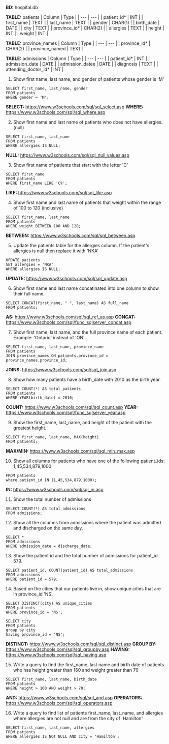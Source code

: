 **BD:** hospital.db

**TABLE:** patients
| Column | Type |
| --- | --- |
| patient_id* | INT |
| first_name | TEXT |
| last_name | TEXT |
| gender | CHAR(1) |
| birth_date | DATE |
| city | TEXT |
| province_id* | CHAR(2) |
| allergies | TEXT |
| height | INT |
| weight | INT |

**TABLE:** province_names
| Column | Type |
| --- | --- |
| province_id* | CHAR(2) |
| province_named | TEXT |

**TABLE:** admissions
| Column | Type |
| --- | --- |
| patient_id* | INT |
| admission_date | DATE |
| admission_datee | DATE |
| diagnosis | TEXT |
| attending_doctor_id* | INT |


1. Show first name, last name, and gender of patients whose gender is 'M'
```
SELECT first_name, last_name, gender
FROM patients
WHERE gender = 'M';
```

**SELECT:** https://www.w3schools.com/sql/sql_select.asp
**WHERE:** https://www.w3schools.com/sql/sql_where.asp

2. Show first name and last name of patients who does not have allergies. (null)
```
SELECT first_name, last_name
FROM patients
WHERE allergies IS NULL;
```

**NULL:** https://www.w3schools.com/sql/sql_null_values.asp

3. Show first name of patients that start with the letter 'C'
```
SELECT first_name
FROM patients
WHERE first_name LIKE 'C%';
```

**LIKE:** https://www.w3schools.com/sql/sql_like.asp

4. Show first name and last name of patients that weight within the range of 100 to 120 (inclusive)
```
SELECT first_name, last_name
FROM patients
WHERE weight BETWEEN 100 AND 120;
```

**BETWEEN:** https://www.w3schools.com/sql/sql_between.asp

5. Update the patients table for the allergies column. If the patient's allergies is null then replace it with 'NKA'
```
UPDATE patients
SET allergies = 'NKA'
WHERE allergies IS NULL;
```

**UPDATE:** https://www.w3schools.com/sql/sql_update.asp

6. Show first name and last name concatinated into one column to show their full name.
```
SELECT CONCAT(first_name, " ", last_name) AS full_name
FROM patients;
```

**AS:** https://www.w3schools.com/sql/sql_ref_as.asp
**CONCAT:** https://www.w3schools.com/sql/func_sqlserver_concat.asp

7. Show first name, last name, and the full province name of each patient. Example: 'Ontario' instead of 'ON'
```
SELECT first_name, last_name, province_name
FROM patients
JOIN province_names ON patients.province_id = province_names.province_id;
```

**JOINS:** https://www.w3schools.com/sql/sql_join.asp

8. Show how many patients have a birth_date with 2010 as the birth year.
```
SELECT COUNT(*) AS total_patients
FROM patients
WHERE YEAR(birth_date) = 2010;
```

**COUNT:** https://www.w3schools.com/sql/sql_count.asp
**YEAR:** https://www.w3schools.com/sql/func_sqlserver_year.asp

9. Show the first_name, last_name, and height of the patient with the greatest height.
```
SELECT first_name, last_name, MAX(height)
FROM patients;
```

**MAX/MIN:** https://www.w3schools.com/sql/sql_min_max.asp

10. Show all columns for patients who have one of the following patient_ids: 1,45,534,879,1000
```SELECT *
FROM patients
where patient_id IN (1,45,534,879,1000);
```

**IN:** https://www.w3schools.com/sql/sql_in.asp

11. Show the total number of admissions
```
SELECT COUNT(*) AS total_admissions
FROM admissions;
```

12. Show all the columns from admissions where the patient was admitted and discharged on the same day.
```
SELECT *
FROM admissions
WHERE admission_date = discharge_date;
```

13. Show the patient id and the total number of admissions for patient_id 579.
```
SELECT patient_id, COUNT(patient_id) AS total_admissions
FROM admissions
WHERE patient_id = 579;
```

14. Based on the cities that our patients live in, show unique cities that are in province_id 'NS'.
```
SELECT DISTINCT(city) AS unique_cities
FROM patients
WHERE province_id = 'NS';
```

```
SELECT city
FROM patients
group by city
having province_id = 'NS';
```

**DISTINCT:** https://www.w3schools.com/sql/sql_distinct.asp
**GROUP BY:** https://www.w3schools.com/sql/sql_groupby.asp
**HAVING:** https://www.w3schools.com/sql/sql_having.asp

15. Write a query to find the first_name, last name and birth date of patients who has height greater than 160 and weight greater than 70
```
SELECT first_name, last_name, birth_date
FROM patients
WHERE height > 160 AND weight > 70;
```

**AND:** https://www.w3schools.com/sql/sql_and.asp
**OPERATORS:** https://www.w3schools.com/sql/sql_operators.asp

16. Write a query to find list of patients first_name, last_name, and allergies where allergies are not null and are from the city of 'Hamilton'
```
SELECT first_name, last_name, allergies
FROM patients
WHERE allergies IS NOT NULL AND city = 'Hamilton';
```
